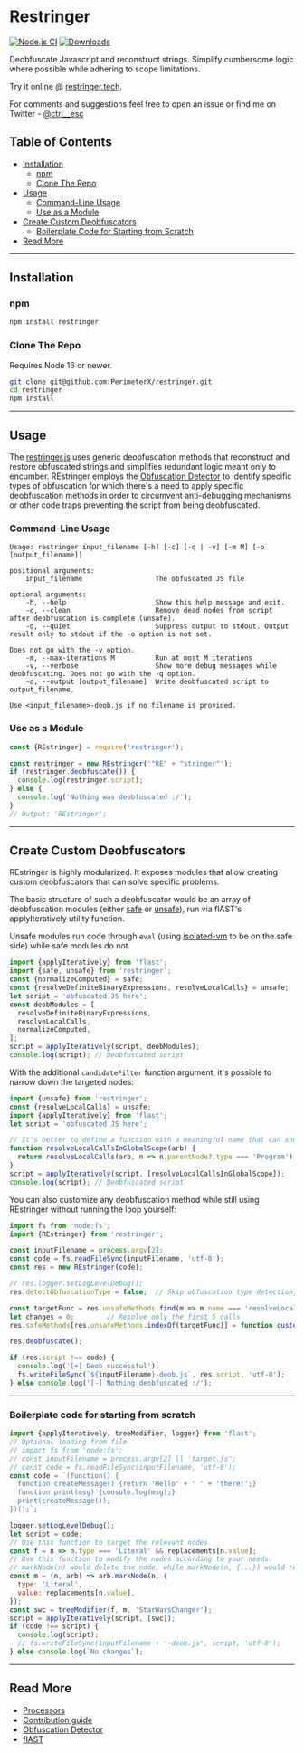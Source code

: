 # Restringer
[![Node.js CI](https://github.com/PerimeterX/restringer/actions/workflows/node.js.yml/badge.svg?branch=main)](https://github.com/PerimeterX/restringer/actions/workflows/node.js.yml)
[![Downloads](https://img.shields.io/npm/dm/restringer.svg?maxAge=43200)](https://www.npmjs.com/package/restringer)

Deobfuscate Javascript and reconstruct strings.
Simplify cumbersome logic where possible while adhering to scope limitations.

Try it online @ [restringer.tech](https://restringer.tech).

For comments and suggestions feel free to open an issue or find me on Twitter - [@ctrl__esc](https://twitter.com/ctrl__esc) 

## Table of Contents
* [Installation](#installation)
  * [npm](#npm)
  * [Clone The Repo](#clone-the-repo)
* [Usage](#usage)
  * [Command-Line Usage](#command-line-usage) 
  * [Use as a Module](#use-as-a-module) 
* [Create Custom Deobfuscators](#create-custom-deobfuscators)
  * [Boilerplate Code for Starting from Scratch](#boilerplate-code-for-starting-from-scratch)
* [Read More](#read-more)
***

## Installation 
### npm
```bash
npm install restringer
```

### Clone The Repo
Requires Node 16 or newer.
```bash
git clone git@github.com:PerimeterX/restringer.git
cd restringer
npm install
```

***

## Usage
The [restringer.js](src/restringer.js) uses generic deobfuscation methods that reconstruct and restore obfuscated strings and simplifies redundant logic meant only to encumber.
REstringer employs the [Obfuscation Detector](https://github.com/PerimeterX/obfuscation-detector/blob/main/README.md) to identify specific types of obfuscation for which
there's a need to apply specific deobfuscation methods in order to circumvent anti-debugging mechanisms or other code traps
preventing the script from being deobfuscated.   

### Command-Line Usage

```
Usage: restringer input_filename [-h] [-c] [-q | -v] [-m M] [-o [output_filename]]

positional arguments:
	input_filename                  The obfuscated JS file

optional arguments:
	-h, --help                      Show this help message and exit.
	-c, --clean                     Remove dead nodes from script after deobfuscation is complete (unsafe).
	-q, --quiet                     Suppress output to stdout. Output result only to stdout if the -o option is not set.
																	Does not go with the -v option.
	-m, --max-iterations M          Run at most M iterations
	-v, --verbose                   Show more debug messages while deobfuscating. Does not go with the -q option.
	-o, --output [output_filename]  Write deobfuscated script to output_filename. 
																	Use <input_filename>-deob.js if no filename is provided.
```
### Use as a Module

```javascript
const {REstringer} = require('restringer');

const restringer = new REstringer('"RE" + "stringer"');
if (restringer.deobfuscate()) {
  console.log(restringer.script);
} else {
  console.log('Nothing was deobfuscated :/');
}
// Output: 'REstringer';
```

***
## Create Custom Deobfuscators
REstringer is highly modularized. It exposes modules that allow creating custom deobfuscators 
that can solve specific problems.

The basic structure of such a deobfuscator would be an array of deobfuscation modules 
(either [safe](src/modules/safe) or [unsafe](src/modules/unsafe)), run via flAST's applyIteratively utility function.

Unsafe modules run code through `eval` (using [isolated-vm](https://www.npmjs.com/package/isolated-vm) to be on the safe side) while safe modules do not.

```javascript
import {applyIteratively} from 'flast';
import {safe, unsafe} from 'restringer';
const {normalizeComputed} = safe;
const {resolveDefiniteBinaryExpressions, resolveLocalCalls} = unsafe;
let script = 'obfuscated JS here';
const deobModules = [
  resolveDefiniteBinaryExpressions,
  resolveLocalCalls,
  normalizeComputed,
];
script = applyIteratively(script, deobModules);
console.log(script); // Deobfuscated script
```

With the additional `candidateFilter` function argument, it's possible to narrow down the targeted nodes:
```javascript
import {unsafe} from 'restringer';
const {resolveLocalCalls} = unsafe;
import {applyIteratively} from 'flast';
let script = 'obfuscated JS here';

// It's better to define a function with a meaningful name that can show up in the log 
function resolveLocalCallsInGlobalScope(arb) {
  return resolveLocalCalls(arb, n => n.parentNode?.type === 'Program');
}
script = applyIteratively(script, [resolveLocalCallsInGlobalScope]);
console.log(script); // Deobfuscated script
```

You can also customize any deobfuscation method while still using REstringer without running the loop yourself:
```javascript
import fs from 'node:fs';
import {REstringer} from 'restringer';

const inputFilename = process.argv[2];
const code = fs.readFileSync(inputFilename, 'utf-8');
const res = new REstringer(code);

// res.logger.setLogLevelDebug();
res.detectObfuscationType = false;  // Skip obfuscation type detection, including any pre and post processors

const targetFunc = res.unsafeMethods.find(m => m.name === 'resolveLocalCalls');
let changes = 0;		// Resolve only the first 5 calls
res.safeMethods[res.unsafeMethods.indexOf(targetFunc)] = function customResolveLocalCalls(n) {return targetFunc(n, () => changes++ < 5)}

res.deobfuscate();

if (res.script !== code) {
  console.log('[+] Deob successful');
  fs.writeFileSync(`${inputFilename}-deob.js`, res.script, 'utf-8');
} else console.log('[-] Nothing deobfuscated :/');
```

*** 

### Boilerplate code for starting from scratch
```javascript
import {applyIteratively, treeModifier, logger} from 'flast';
// Optional loading from file
// import fs from 'node:fs';
// const inputFilename = process.argv[2] || 'target.js';
// const code = fs.readFileSync(inputFilename, 'utf-8');
const code = `(function() {
  function createMessage() {return 'Hello' + ' ' + 'there!';}
  function print(msg) {console.log(msg);}
  print(createMessage());
})();`;

logger.setLogLevelDebug();
let script = code;
// Use this function to target the relevant nodes
const f = n => n.type === 'Literal' && replacements[n.value];
// Use this function to modify the nodes according to your needs.
// markNode(n) would delete the node, while markNode(n, {...}) would replace the node with the supplied node.
const m = (n, arb) => arb.markNode(n, {
  type: 'Literal',
  value: replacements[n.value],
});
const swc = treeModifier(f, m, 'StarWarsChanger');
script = applyIteratively(script, [swc]);
if (code !== script) {
  console.log(script);
  // fs.writeFileSync(inputFilename + '-deob.js', script, 'utf-8');
} else console.log(`No changes`);

```
***

## Read More
* [Processors](src/processors/README.md)
* [Contribution guide](CONTRIBUTING.md)
* [Obfuscation Detector](https://github.com/PerimeterX/obfuscation-detector/blob/main/README.md)
* [flAST](https://github.com/PerimeterX/flast/blob/main/README.md)
